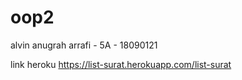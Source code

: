 # oop2
alvin anugrah arrafi - 5A - 18090121

link heroku
https://list-surat.herokuapp.com/list-surat

